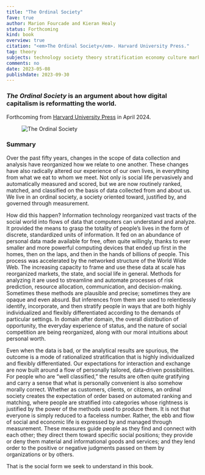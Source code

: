 ```yaml
---
title: "The Ordinal Society"
fave: true
author: Marion Fourcade and Kieran Healy
status: Forthcoming
kind: book
overview: true
citation: "<em>The Ordinal Society</em>. Harvard University Press."
tag: theory
subjects: technology society theory stratification economy culture markets
comments: no
date: 2023-05-08
publishdate: 2023-09-30
---
```


<h3><em>The Ordinal Society</em> is an argument about how digital capitalism is reformatting the world.</h3>

Forthcoming from [Harvard University Press](https://www.hup.harvard.edu/catalog.php?isbn=9780674971141) in April 2024.

<p><figure><img src="http://kieranhealy.org/files/misc/tos_cover_1024.png" alt="The Ordinal Society"></figure></p>

<h3>Summary</h3>

Over the past fifty years, changes in the scope of data collection and analysis have reorganized how we relate to one another. These changes have also radically altered our experience of our own lives, in everything from what we eat to whom we meet. Not only is social life pervasively and automatically measured and scored, but we are now routinely ranked, matched, and classified on the basis of data collected from and about us. We live in an ordinal society, a society oriented toward, justified by, and governed through measurement.

How did this happen? Information technology reorganized vast tracts of the social world into flows of data that computers can understand and analyze. It provided the means to grasp the totality of people’s lives in the form of discrete, standardized units of information. It fed on an abundance of personal data made available for free, often quite willingly, thanks to ever smaller and more powerful computing devices that ended up first in the homes, then on the laps, and then in the hands of billions of people. This process was accelerated by the networked structure of the World Wide Web. The increasing capacity to frame and use these data at scale has reorganized markets, the state, and social life in general. Methods for analyzing it are used to streamline and automate processes of risk prediction, resource allocation, communication, and decision-making. Sometimes these methods are plausible and precise; sometimes they are opaque and even absurd. But inferences from them are used to relentlessly identify, incorporate, and then stratify people in ways that are both highly individualized and flexibly differentiated according to the demands of particular settings. In domain after domain, the overall distribution of opportunity, the everyday experience of status, and the nature of social competition are being reorganized, along with our moral intuitions about personal worth.

Even when the data is bad, or the analytical results are spurious, the outcome is a mode of rationalized stratification that is highly individualized and flexibly differentiated. Our expectations for interaction and exchange are now built around a flow of personally tailored, data-driven possibilities. For people who are “well classified,” the results are often quite gratifying and carry a sense that what is personally convenient is also somehow morally correct. Whether as customers, clients, or citizens, an ordinal society creates the expectation of order based on automated ranking and matching, where people are stratified into categories whose rightness is justified by the power of the methods used to produce them. It is not that everyone is simply reduced to a faceless number. Rather, the ebb and flow of social and economic life is expressed by and managed through measurement. These measures guide people as they find and connect with each other; they direct them toward specific social positions; they provide or deny them material and informational goods and services; and they lend order to the positive or negative judgments passed on them by organizations or by others.

That is the social form we seek to understand in this book. 

